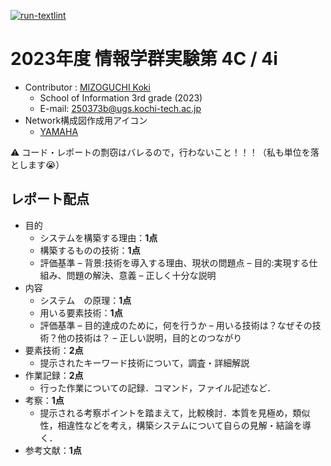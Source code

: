 [![run-textlint](https://github.com/MIZOGUCHIKoki/InformationExperiment_4c-4i/actions/workflows/textlint.yml/badge.svg)](https://github.com/MIZOGUCHIKoki/InformationExperiment_4c-4i/actions/workflows/textlint.yml)

# 2023年度 情報学群実験第 4C / 4i
- Contributor : [MIZOGUCHI Koki](https://github.com/MIZOGUCHIKoki)
  - School of Information 3rd grade (2023)
  - E-mail: [250373b@ugs.kochi-tech.ac.jp](mailto:250373b@ugs.kochi-tech.ac.jp)
- Network構成図作成用アイコン
  -   [YAMAHA](https://network.yamaha.com/support/download/tool/)
  
⚠️  コード・レポートの剽窃はバレるので，行わないこと！！！（私も単位を落とします😭）
## レポート配点
- 目的
  - システムを構築する理由：**1点**
  - 構築するものの技術：**1点**
  - 評価基準
    – 背景:技術を導入する理由、現状の問題点
    – 目的:実現する仕組み、問題の解決、意義
    – 正しく十分な説明
- 内容
  - システム　の原理：**1点**
  - 用いる要素技術：**1点**
  - 評価基準
    – 目的達成のために，何を行うか
    – 用いる技術は？なぜその技術？他の技術は？
    – 正しい説明，目的とのつながり 
- 要素技術：**2点**
  - 提示されたキーワード技術について，調査・詳細解説
- 作業記録：**2点**
  - 行った作業についての記録．コマンド，ファイル記述など．
- 考察：**1点**
  - 提示される考察ポイントを踏まえて，比較検討．本質を見極め，類似性，相違性などを考え，構築システムについて自らの見解・結論を導く．
- 参考文献：**1点**
